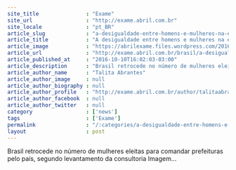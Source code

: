 ```yaml
---
site_title               : "Exame"
site_url                 : "http://exame.abril.com.br"
site_locale              : "pt_BR"
article_slug             : "a-desigualdade-entre-homens-e-mulheres-na-eleicao-em-7-mapas"
article_title            : "A desigualdade entre homens e mulheres na eleição em 7 mapas"
article_image            : "https://abrilexame.files.wordpress.com/2016/10/size_960_16_9_14379852_1287849651239838_612695670433001277_o1.jpg?quality=70&strip=all&w=960"
article_url              : "http://exame.abril.com.br/brasil/a-desigualdade-entre-homens-e-mulheres-na-eleicao-em-7-mapas-2-2/"
article_published_at     : "2016-10-10T16:02:03-03:00"
article_description      : "Brasil retrocede no número de mulheres eleitas para comandar prefeituras pelo país, segundo levantamento da consultoria Imagem..."
article_author_name      : "Talita Abrantes"
article_author_image     : null
article_author_biography : null
article_author_profile   : "http://exame.abril.com.br/author/talitaabrantes/"
article_author_facebook  : null
article_author_twitter   : null
category                 : ['news']
tags                     : ['Exame']
permalink                : "/:categories/a-desigualdade-entre-homens-e-mulheres-na-eleicao-em-7-mapas/"
layout                   : post
---
```


Brasil retrocede no número de mulheres eleitas para comandar prefeituras pelo país, segundo levantamento da consultoria Imagem...

